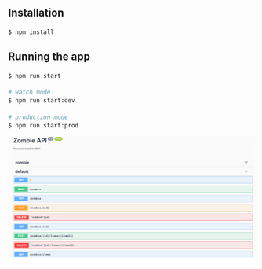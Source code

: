 ## Installation

```bash
$ npm install
```

## Running the app

```bash
$ npm run start

# watch mode
$ npm run start:dev

# production mode
$ npm run start:prod
```

![api documentation](./docs.png)
